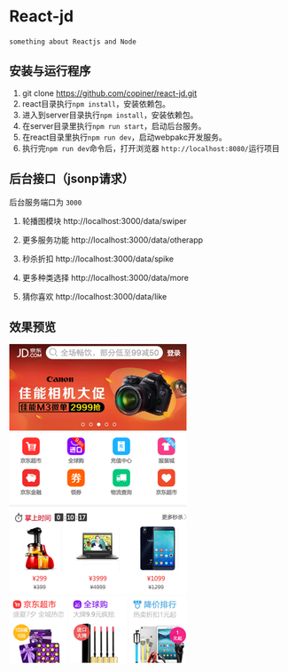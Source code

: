 # React-jd

`something about Reactjs and Node`

## 安装与运行程序
1. git clone https://github.com/copiner/react-jd.git
2. react目录执行`npm install`，安装依赖包。
3. 进入到server目录执行`npm install`，安装依赖包。
4. 在server目录里执行`npm run start`，启动后台服务。
5. 在react目录里执行`npm run dev`，启动webpakc开发服务。
6. 执行完`npm run dev`命令后，打开浏览器 `http://localhost:8080/`运行项目

## 后台接口（jsonp请求）
后台服务端口为 `3000`

1. 轮播图模块
http://localhost:3000/data/swiper

2. 更多服务功能
http://localhost:3000/data/otherapp

3. 秒杀折扣
http://localhost:3000/data/spike

4. 更多种类选择
http://localhost:3000/data/more

5. 猜你喜欢
http://localhost:3000/data/like


## 效果预览
![cop icon](./jd.png)

